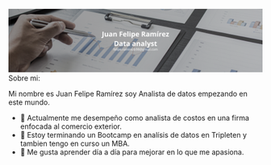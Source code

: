 ![Banner](https://github.com/juan08da/juan08da/blob/main/Banner%20Linkedin%20Profesional%20Corporativo%20Gris.png)
Sobre mi:

Mi nombre es Juan Felipe Ramírez soy Analista de datos empezando en este mundo.
- 🔭 Actualmente me desempeño como analista de costos en una firma enfocada al comercio exterior.
- 🌱 Estoy terminando un Bootcamp en analísis de datos en Tripleten y tambien tengo en curso un MBA.
- 💯 Me gusta aprender día a día para mejorar en lo que me apasiona.
